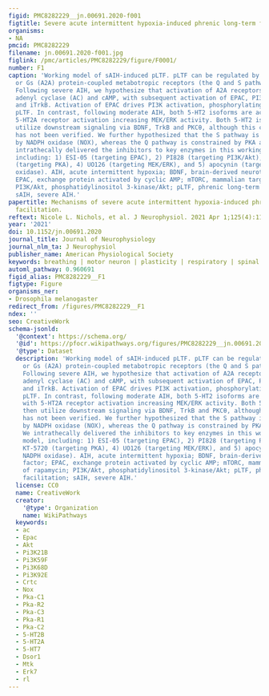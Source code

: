 ```yaml
---
figid: PMC8282229__jn.00691.2020-f001
figtitle: Severe acute intermittent hypoxia-induced phrenic long-term facilitation
organisms:
- NA
pmcid: PMC8282229
filename: jn.00691.2020-f001.jpg
figlink: /pmc/articles/PMC8282229/figure/F0001/
number: F1
caption: 'Working model of sAIH-induced pLTF. pLTF can be regulated by Gq (5-HT2A/B)
  or Gs (A2A) protein-coupled metabotropic receptors (the Q and S pathways, respectively).
  Following severe AIH, we hypothesize that activation of A2A receptors activates
  adenyl cyclase (AC) and cAMP, with subsequent activation of EPAC, PI3K/Akt, mTORC,
  and iTrkB. Activation of EPAC drives PI3K activation, phosphorylating Akt to cause
  pLTF. In contrast, following moderate AIH, both 5-HT2 isoforms are activated, with
  5-HT2A receptor activation increasing MEK/ERK activity. Both 5-HT2 isoforms then
  utilize downstream signaling via BDNF, TrkB and PKCθ, although this convergence
  has not been verified. We further hypothesized that the S pathway is constrained
  by NADPH oxidase (NOX), whereas the Q pathway is constrained by PKA activity. We
  intrathecally delivered the inhibitors to key enzymes in this working cellular model,
  including: 1) ESI-05 (targeting EPAC), 2) PI828 (targeting PI3K/Akt), 3) KT-5720
  (targeting PKA), 4) UO126 (targeting MEK/ERK), and 5) apocynin (targeting NADPH
  oxidase). AIH, acute intermittent hypoxia; BDNF, brain-derived neurotrophic factor;
  EPAC, exchange protein activated by cyclic AMP; mTORC, mammalian target of rapamycin;
  PI3K/Akt, phosphatidylinositol 3-kinase/Akt; pLTF, phrenic long-term facilitation;
  sAIH, severe AIH.'
papertitle: Mechanisms of severe acute intermittent hypoxia-induced phrenic long-term
  facilitation.
reftext: Nicole L. Nichols, et al. J Neurophysiol. 2021 Apr 1;125(4):1146-1156.
year: '2021'
doi: 10.1152/jn.00691.2020
journal_title: Journal of Neurophysiology
journal_nlm_ta: J Neurophysiol
publisher_name: American Physiological Society
keywords: breathing | motor neuron | plasticity | respiratory | spinal cord
automl_pathway: 0.960691
figid_alias: PMC8282229__F1
figtype: Figure
organisms_ner:
- Drosophila melanogaster
redirect_from: /figures/PMC8282229__F1
ndex: ''
seo: CreativeWork
schema-jsonld:
  '@context': https://schema.org/
  '@id': https://pfocr.wikipathways.org/figures/PMC8282229__jn.00691.2020-f001.html
  '@type': Dataset
  description: 'Working model of sAIH-induced pLTF. pLTF can be regulated by Gq (5-HT2A/B)
    or Gs (A2A) protein-coupled metabotropic receptors (the Q and S pathways, respectively).
    Following severe AIH, we hypothesize that activation of A2A receptors activates
    adenyl cyclase (AC) and cAMP, with subsequent activation of EPAC, PI3K/Akt, mTORC,
    and iTrkB. Activation of EPAC drives PI3K activation, phosphorylating Akt to cause
    pLTF. In contrast, following moderate AIH, both 5-HT2 isoforms are activated,
    with 5-HT2A receptor activation increasing MEK/ERK activity. Both 5-HT2 isoforms
    then utilize downstream signaling via BDNF, TrkB and PKCθ, although this convergence
    has not been verified. We further hypothesized that the S pathway is constrained
    by NADPH oxidase (NOX), whereas the Q pathway is constrained by PKA activity.
    We intrathecally delivered the inhibitors to key enzymes in this working cellular
    model, including: 1) ESI-05 (targeting EPAC), 2) PI828 (targeting PI3K/Akt), 3)
    KT-5720 (targeting PKA), 4) UO126 (targeting MEK/ERK), and 5) apocynin (targeting
    NADPH oxidase). AIH, acute intermittent hypoxia; BDNF, brain-derived neurotrophic
    factor; EPAC, exchange protein activated by cyclic AMP; mTORC, mammalian target
    of rapamycin; PI3K/Akt, phosphatidylinositol 3-kinase/Akt; pLTF, phrenic long-term
    facilitation; sAIH, severe AIH.'
  license: CC0
  name: CreativeWork
  creator:
    '@type': Organization
    name: WikiPathways
  keywords:
  - ac
  - Epac
  - Akt
  - Pi3K21B
  - Pi3K59F
  - Pi3K68D
  - Pi3K92E
  - Crtc
  - Nox
  - Pka-C1
  - Pka-R2
  - Pka-C3
  - Pka-R1
  - Pka-C2
  - 5-HT2B
  - 5-HT2A
  - 5-HT7
  - Dsor1
  - Mtk
  - Erk7
  - rl
---
```

